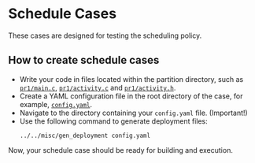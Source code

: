 # Schedule Cases

These cases are designed for testing the scheduling policy.

## How to create schedule cases

- Write your code in files located within the partition directory, such as [`pr1/main.c`](spmt/pr1/main.c), [`pr1/activity.c`](spmt/pr1/activity.c) and [`pr1/activity.h`](spmt/pr1/avtivity.h).
- Create a YAML configuration file in the root directory of the case, for example, [`config.yaml`](spmt/config.yaml).
- Navigate to the directory containing your `config.yaml` file. (Important!)
- Use the following command to generate deployment files:
    ```
    ../../misc/gen_deployment config.yaml
    ```
Now, your schedule case should be ready for building and execution.
